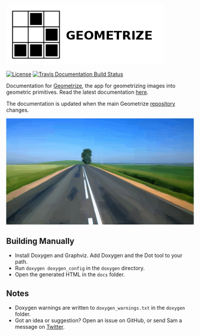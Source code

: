 [![Geometrize Logo](https://github.com/Tw1ddle/geometrize-docs/blob/master/screenshots/logo.png?raw=true "Geometrize logo")](http://www.geometrize.co.uk/)

[![License](http://img.shields.io/:license-mit-blue.svg?style=flat-square)](https://github.com/Tw1ddle/geometrize-docs/blob/master/LICENSE)
[![Travis Documentation Build Status](https://img.shields.io/travis/Tw1ddle/geometrize-docs.svg?style=flat-square)](https://travis-ci.org/Tw1ddle/geometrize-docs)

Documentation for [Geometrize](http://www.geometrize.co.uk/), the app for geometrizing images into geometric primitives. Read the latest documentation [here](http://appdocs.geometrize.co.uk).

The documentation is updated when the main Geometrize [repository](https://github.com/Tw1ddle/geometrize) changes.

[![Geometrized Road](https://github.com/Tw1ddle/geometrize-docs/blob/master/screenshots/geometrized_road.png?raw=true "Geometrized Road")](http://www.geometrize.co.uk/)

## Building Manually
 * Install Doxygen and Graphviz. Add Doxygen and the Dot tool to your path.
 * Run ```doxygen doxygen_config``` in the ```doxygen``` directory.
 * Open the generated HTML in the ```docs``` folder.

## Notes
 * Doxygen warnings are written to ```doxygen_warnings.txt``` in the ```doxygen``` folder.
 * Got an idea or suggestion? Open an issue on GitHub, or send Sam a message on [Twitter](https://twitter.com/Sam_Twidale).